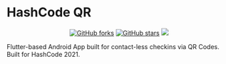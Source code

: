 # HashCode QR

<p align="center">
    <a href="https://github.com/PES-Innovation-Lab/HashCode-QR/issues" alt="issues">
    <img alt="GitHub forks" src="https://img.shields.io/github/issues/PES-Innovation-Lab/HashCode-QR"></a>
    <a href="hhttps://github.com/PES-Innovation-Lab/HashCode-QR/stargazers" alt="Stars">
    <img alt="GitHub stars" src="https://img.shields.io/github/stars/PES-Innovation-Lab/HashCode-QR"></a>
    <a href="https://github.com/PES-Innovation-Lab/HashCode-QR/contributors" alt="Contributors">
    <img src="https://img.shields.io/github/contributors/PES-Innovation-Lab/HashCode-QR"/></a>

</p>

Flutter-based Android App built for contact-less checkins via QR Codes. Built for HashCode 2021.
